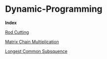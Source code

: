 # Dynamic-Programming

**Index**

[Rod Cutting](https://github.com/gauravat16/Dynamic-Programming/blob/master/RodCut.java)

[Matrix Chain Multiplication](https://github.com/gauravat16/Dynamic-Programming/blob/master/MatrixChainMultiplication.java)

[Longest Common Subsquence](https://github.com/gauravat16/Dynamic-Programming/blob/master/LongestCommonSubsquence.java)
